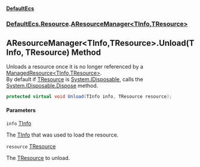 #### [DefaultEcs](DefaultEcs.md 'DefaultEcs')
### [DefaultEcs.Resource](DefaultEcs.md#DefaultEcs.Resource 'DefaultEcs.Resource').[AResourceManager&lt;TInfo,TResource&gt;](AResourceManager_TInfo,TResource_.md 'DefaultEcs.Resource.AResourceManager<TInfo,TResource>')

## AResourceManager<TInfo,TResource>.Unload(TInfo, TResource) Method

Unloads a resource once it is no longer referenced by a [ManagedResource&lt;TInfo,TResource&gt;](ManagedResource_TInfo,TResource_.md 'DefaultEcs.Resource.ManagedResource<TInfo,TResource>').  
By default if [TResource](AResourceManager_TInfo,TResource_.md#DefaultEcs.Resource.AResourceManager_TInfo,TResource_.TResource 'DefaultEcs.Resource.AResourceManager<TInfo,TResource>.TResource') is [System.IDisposable](https://docs.microsoft.com/en-us/dotnet/api/System.IDisposable 'System.IDisposable'), calls the [System.IDisposable.Dispose](https://docs.microsoft.com/en-us/dotnet/api/System.IDisposable.Dispose 'System.IDisposable.Dispose') method.

```csharp
protected virtual void Unload(TInfo info, TResource resource);
```
#### Parameters

<a name='DefaultEcs.Resource.AResourceManager_TInfo,TResource_.Unload(TInfo,TResource).info'></a>

`info` [TInfo](AResourceManager_TInfo,TResource_.md#DefaultEcs.Resource.AResourceManager_TInfo,TResource_.TInfo 'DefaultEcs.Resource.AResourceManager<TInfo,TResource>.TInfo')

The [TInfo](AResourceManager_TInfo,TResource_.md#DefaultEcs.Resource.AResourceManager_TInfo,TResource_.TInfo 'DefaultEcs.Resource.AResourceManager<TInfo,TResource>.TInfo') that was used to load the resource.

<a name='DefaultEcs.Resource.AResourceManager_TInfo,TResource_.Unload(TInfo,TResource).resource'></a>

`resource` [TResource](AResourceManager_TInfo,TResource_.md#DefaultEcs.Resource.AResourceManager_TInfo,TResource_.TResource 'DefaultEcs.Resource.AResourceManager<TInfo,TResource>.TResource')

The [TResource](AResourceManager_TInfo,TResource_.md#DefaultEcs.Resource.AResourceManager_TInfo,TResource_.TResource 'DefaultEcs.Resource.AResourceManager<TInfo,TResource>.TResource') to unload.